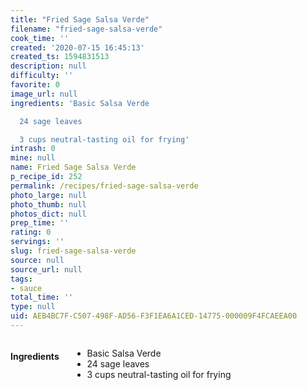 ```yaml
---
title: "Fried Sage Salsa Verde"
filename: "fried-sage-salsa-verde"
cook_time: ''
created: '2020-07-15 16:45:13'
created_ts: 1594831513
description: null
difficulty: ''
favorite: 0
image_url: null
ingredients: 'Basic Salsa Verde

  24 sage leaves

  3 cups neutral-tasting oil for frying'
intrash: 0
mine: null
name: Fried Sage Salsa Verde
p_recipe_id: 252
permalink: /recipes/fried-sage-salsa-verde
photo_large: null
photo_thumb: null
photos_dict: null
prep_time: ''
rating: 0
servings: ''
slug: fried-sage-salsa-verde
source: null
source_url: null
tags:
- sauce
total_time: ''
type: null
uid: AEB4BC7F-C507-498F-AD56-F3F1EA6A1CED-14775-000009F4FCAEEA00
---
```

<div class="large-8 medium-7 columns" id="writeup">	</div><!-- #writeup -->
</div><!-- #row-one -->
<div class="row" id="row-two">	<div class="medium-4 small-5 columns" id="ingredients"><h4>Ingredients</h4><div class="box box-ingredients content"><ul>
<li>Basic Salsa Verde</li>
<li>24 sage leaves</li>
<li>3 cups neutral-tasting oil for frying</li>
</ul>
</div>	</div>	<div class="medium-6 small-7 columns" id="directions">	</div>